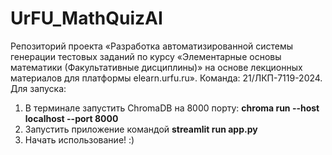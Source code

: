 # UrFU_MathQuizAI
Репозиторий проекта «Разработка автоматизированной системы генерации тестовых заданий по курсу «Элементарные основы математики (Факультативные дисциплины)» на основе лекционных материалов для платформы elearn.urfu.ru». 
Команда: 21/ЛКП-7119-2024.
Для запуска:
1. В терминале запустить ChromaDB на 8000 порту: **chroma run --host localhost --port 8000**
2. Запустить приложение командой **streamlit run app.py**
3. Начать использование! :)